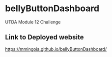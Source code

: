 # bellyButtonDashboard

UTDA Module 12 Challenge

## Link to Deployed website

https://mmingoia.github.io/bellyButtonDashboard/
